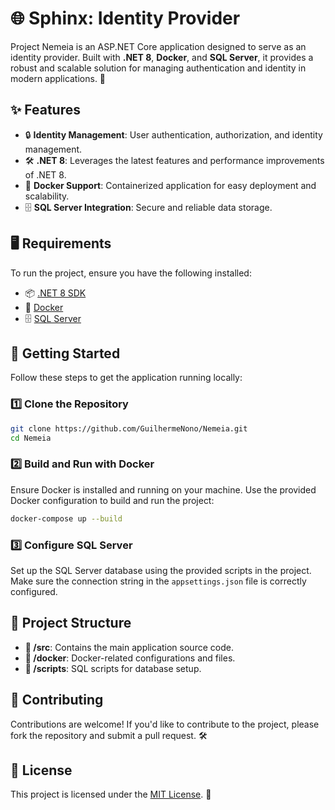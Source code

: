 
# 🌐 Sphinx: Identity Provider

Project Nemeia is an ASP.NET Core application designed to serve as an identity provider. Built with **.NET 8**, **Docker**, and **SQL Server**, it provides a robust and scalable solution for managing authentication and identity in modern applications. 🚀

## ✨ Features

- 🔒 **Identity Management**: User authentication, authorization, and identity management.
- 🛠️ **.NET 8**: Leverages the latest features and performance improvements of .NET 8.
- 🐳 **Docker Support**: Containerized application for easy deployment and scalability.
- 🗄️ **SQL Server Integration**: Secure and reliable data storage.

## 🖥️ Requirements

To run the project, ensure you have the following installed:

- 📦 [.NET 8 SDK](https://dotnet.microsoft.com/download/dotnet/8.0)
- 🐳 [Docker](https://www.docker.com/)
- 🗄️ [SQL Server](https://www.microsoft.com/en-us/sql-server)

## 🚀 Getting Started

Follow these steps to get the application running locally:

### 1️⃣ Clone the Repository
```bash
git clone https://github.com/GuilhermeNono/Nemeia.git
cd Nemeia
```

### 2️⃣ Build and Run with Docker
Ensure Docker is installed and running on your machine. Use the provided Docker configuration to build and run the project:
```bash
docker-compose up --build
```

### 3️⃣ Configure SQL Server
Set up the SQL Server database using the provided scripts in the project. Make sure the connection string in the `appsettings.json` file is correctly configured.

## 📂 Project Structure

- **📁 /src**: Contains the main application source code.
- **📁 /docker**: Docker-related configurations and files.
- **📁 /scripts**: SQL scripts for database setup.

## 🤝 Contributing

Contributions are welcome! If you'd like to contribute to the project, please fork the repository and submit a pull request. 🛠️

## 📜 License

This project is licensed under the [MIT License](LICENSE). 📝
